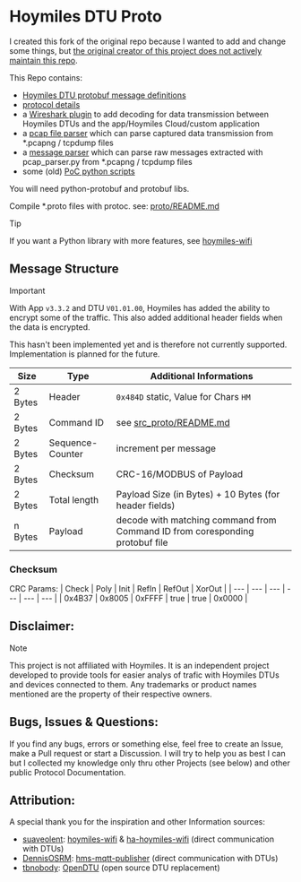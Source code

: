 # Hoymiles DTU Proto

I created this fork of the original repo because I wanted to add and change some things, but [the original creator of this project does not actively maintain this repo](https://github.com/henkwiedig/Hoymiles-DTU-Proto/pull/2#issuecomment-2438218730).

This Repo contains:
- [Hoymiles DTU protobuf message definitions](protobuf)
- [protocol details](#message-structure)
- a [Wireshark plugin](Wireshark) to add decoding for data transmission between Hoymiles DTUs and the app/Hoymiles Cloud/custom application
- a [pcap file parser](pcap_parser.py) which can parse captured data transmission from *.pcapng / tcpdump files
- a [message parser](message_parser.py) which can parse raw messages extracted with pcap_parser.py from *.pcapng / tcpdump files
- some (old) [PoC python scripts](PoC)

You will need python-protobuf and protobuf libs.

Compile *.proto files with protoc. see: [proto/README.md](proto/README.md)

> [!TIP]
> If you want a Python library with more features, see [hoymiles-wifi](https://github.com/suaveolent/hoymiles-wifi)


## Message Structure

> [!IMPORTANT]
> With App `v3.3.2` and DTU `V01.01.00`, Hoymiles has added the ability to encrypt some of the traffic. This also added additional header fields when the data is encrypted.
> 
> This hasn't been implemented yet and is therefore not currently supported. Implementation is planned for the future.

| Size | Type | Additional Informations |
| --- | --- | --- |
| 2 Bytes | Header | `0x484D` static, Value for Chars `HM` |
| 2 Bytes | Command ID | see [src_proto/README.md](src_proto/README.md) |
| 2 Bytes | Sequence-Counter | increment per message |
| 2 Bytes | Checksum | CRC-16/MODBUS of Payload |
| 2 Bytes | Total length | Payload Size (in Bytes) + 10 Bytes (for header fields) |
| n Bytes | Payload  | decode with matching command from Command ID from  coresponding protobuf file |

### Checksum

CRC Params:
| Check	| Poly | Init	| RefIn	| RefOut | XorOut |
| --- | --- | --- | --- | --- | --- |
| 0x4B37 | 0x8005 | 0xFFFF | true | true | 0x0000 |


## Disclaimer: 
> [!NOTE]
> This project is not affiliated with Hoymiles. It is an independent project developed to provide tools for easier analys of trafic with Hoymiles DTUs and devices connected to them. Any trademarks or product names mentioned are the property of their respective owners.


## Bugs, Issues & Questions:

If you find any bugs, errors or something else, feel free to create an Issue, make a Pull request or start a Discussion. I will try to help you as best I can but I collected my knowledge only thru other Projects (see below) and other public Protocol Documentation.


## Attribution:

A special thank you for the inspiration and other Information sources:

- [suaveolent](https://github.com/suaveolent): [hoymiles-wifi](https://github.com/suaveolent/hoymiles-wifi) & [ha-hoymiles-wifi](ha-hoymiles-wifi) (direct communication with DTUs)
- [DennisOSRM](https://github.com/DennisOSRM): [hms-mqtt-publisher](https://github.com/DennisOSRM/hms-mqtt-publisher) (direct communication with DTUs)
- [tbnobody](https://github.com/tbnobody): [OpenDTU](https://github.com/tbnobody/OpenDTU) (open source DTU replacement)